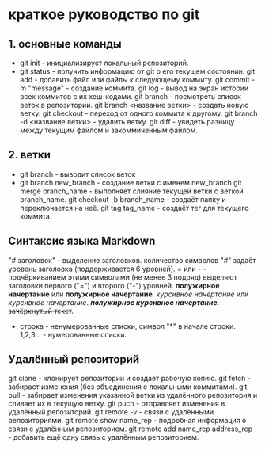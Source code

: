 # краткое руководство по git
##  1. основные команды
* git init - инициализирует локальный репозиторий.
* git status - получить информацию от git о его текущем состоянии.
git add - добавить файл или файлы к следующему коммиту.
git commit -m "message" - создание коммита.
git log - вывод на экран истории всех коммитов с их хеш-кодами.
git branch - посмотреть список веток в репозитории.
git branch <название ветки> - создать новую ветку.
git checkout  - переход от одного коммита к другому.
git branch -d <название ветки> - удалить ветку.
git diff - увидеть разницу между текущим файлом и закоммиченным файлом.

## 2. ветки
* git branch - выводит список веток
* git branch new_branch - создание ветки с именем new_branch 
git merge branch_name - выполняет слияние текущей ветки с веткой branch_name.
git checkout -b branch_name - создаёт папку и переключается на неё.
git tag tag_name - создаёт тег для текущего коммита.

## Синтаксис языка Markdown
"# заголовок" - выделение заголовков. количество символов "#" задаёт уровень заголовка (поддерживается 6 уровней).
= или - - подчёркиванием этими символами (не менее 3 подряд) выделяют заголовки первого ("=") и второго ("-") уровней.
**полужирное начертание** или __полужирное начертание__.
*курсивное начертание* или _курсивное начертание_.
***полужирное курсивное начертание***.
~~зачёркнутый текст~~.
* строка - ненумерованные списки, символ "*" в начале строки.
1,2,3... - нумерованные списки.

## Удалённый репозиторий 
git clone - клонирует репозиторий и создаёт рабочую копию.
git fetch - забирает изменения (без объединения с локальными коммитами).
git pull - забирает изменения указанной ветки из удалённого репозитория и сливает их в текущую ветку.
git puch - отправляет изменения в удалённый репозиторий.
git remote -v - связи с удалёнными репозиториями.
git remote show name_rep - подробная информация о связи с удалённым репозиторием.
git remote add name_rep address_rep - добавить ещё одну связь с удалённым репозиторием.
